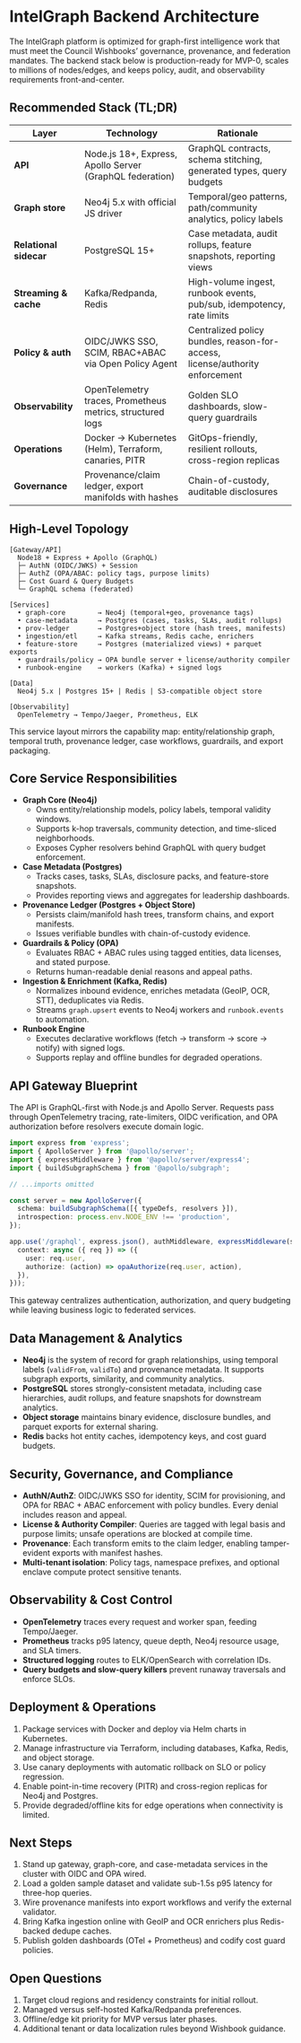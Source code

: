 # IntelGraph Backend Architecture

The IntelGraph platform is optimized for graph-first intelligence work that must meet
the Council Wishbooks’ governance, provenance, and federation mandates. The backend
stack below is production-ready for MVP-0, scales to millions of nodes/edges, and
keeps policy, audit, and observability requirements front-and-center.

## Recommended Stack (TL;DR)

| Layer | Technology | Rationale |
| --- | --- | --- |
| **API** | Node.js 18+, Express, Apollo Server (GraphQL federation) | GraphQL contracts, schema stitching, generated types, query budgets |
| **Graph store** | Neo4j 5.x with official JS driver | Temporal/geo patterns, path/community analytics, policy labels |
| **Relational sidecar** | PostgreSQL 15+ | Case metadata, audit rollups, feature snapshots, reporting views |
| **Streaming & cache** | Kafka/Redpanda, Redis | High-volume ingest, runbook events, pub/sub, idempotency, rate limits |
| **Policy & auth** | OIDC/JWKS SSO, SCIM, RBAC+ABAC via Open Policy Agent | Centralized policy bundles, reason-for-access, license/authority enforcement |
| **Observability** | OpenTelemetry traces, Prometheus metrics, structured logs | Golden SLO dashboards, slow-query guardrails |
| **Operations** | Docker → Kubernetes (Helm), Terraform, canaries, PITR | GitOps-friendly, resilient rollouts, cross-region replicas |
| **Governance** | Provenance/claim ledger, export manifolds with hashes | Chain-of-custody, auditable disclosures |

## High-Level Topology

```
[Gateway/API]
  Node18 + Express + Apollo (GraphQL)
  ├─ AuthN (OIDC/JWKS) + Session
  ├─ AuthZ (OPA/ABAC: policy tags, purpose limits)
  ├─ Cost Guard & Query Budgets
  └─ GraphQL schema (federated)

[Services]
  • graph-core        → Neo4j (temporal+geo, provenance tags)
  • case-metadata     → Postgres (cases, tasks, SLAs, audit rollups)
  • prov-ledger       → Postgres+object store (hash trees, manifests)
  • ingestion/etl     → Kafka streams, Redis cache, enrichers
  • feature-store     → Postgres (materialized views) + parquet exports
  • guardrails/policy → OPA bundle server + license/authority compiler
  • runbook-engine    → workers (Kafka) + signed logs

[Data]
  Neo4j 5.x | Postgres 15+ | Redis | S3-compatible object store

[Observability]
  OpenTelemetry → Tempo/Jaeger, Prometheus, ELK
```

This service layout mirrors the capability map: entity/relationship graph, temporal
truth, provenance ledger, case workflows, guardrails, and export packaging.

## Core Service Responsibilities

- **Graph Core (Neo4j)**
  - Owns entity/relationship models, policy labels, temporal validity windows.
  - Supports k-hop traversals, community detection, and time-sliced neighborhoods.
  - Exposes Cypher resolvers behind GraphQL with query budget enforcement.
- **Case Metadata (Postgres)**
  - Tracks cases, tasks, SLAs, disclosure packs, and feature-store snapshots.
  - Provides reporting views and aggregates for leadership dashboards.
- **Provenance Ledger (Postgres + Object Store)**
  - Persists claim/manifold hash trees, transform chains, and export manifests.
  - Issues verifiable bundles with chain-of-custody evidence.
- **Guardrails & Policy (OPA)**
  - Evaluates RBAC + ABAC rules using tagged entities, data licenses, and stated purpose.
  - Returns human-readable denial reasons and appeal paths.
- **Ingestion & Enrichment (Kafka, Redis)**
  - Normalizes inbound evidence, enriches metadata (GeoIP, OCR, STT), deduplicates via Redis.
  - Streams `graph.upsert` events to Neo4j workers and `runbook.events` to automation.
- **Runbook Engine**
  - Executes declarative workflows (fetch → transform → score → notify) with signed logs.
  - Supports replay and offline bundles for degraded operations.

## API Gateway Blueprint

The API is GraphQL-first with Node.js and Apollo Server. Requests pass through
OpenTelemetry tracing, rate-limiters, OIDC verification, and OPA authorization
before resolvers execute domain logic.

```ts
import express from 'express';
import { ApolloServer } from '@apollo/server';
import { expressMiddleware } from '@apollo/server/express4';
import { buildSubgraphSchema } from '@apollo/subgraph';

// ...imports omitted

const server = new ApolloServer({
  schema: buildSubgraphSchema([{ typeDefs, resolvers }]),
  introspection: process.env.NODE_ENV !== 'production',
});

app.use('/graphql', express.json(), authMiddleware, expressMiddleware(server, {
  context: async ({ req }) => ({
    user: req.user,
    authorize: (action) => opaAuthorize(req.user, action),
  }),
}));
```

This gateway centralizes authentication, authorization, and query budgeting while
leaving business logic to federated services.

## Data Management & Analytics

- **Neo4j** is the system of record for graph relationships, using temporal labels
  (`validFrom`, `validTo`) and provenance metadata. It supports subgraph exports,
  similarity, and community analytics.
- **PostgreSQL** stores strongly-consistent metadata, including case hierarchies,
  audit rollups, and feature snapshots for downstream analytics.
- **Object storage** maintains binary evidence, disclosure bundles, and parquet
  exports for external sharing.
- **Redis** backs hot entity caches, idempotency keys, and cost guard budgets.

## Security, Governance, and Compliance

- **AuthN/AuthZ**: OIDC/JWKS SSO for identity, SCIM for provisioning, and OPA for
  RBAC + ABAC enforcement with policy bundles. Every denial includes reason and appeal.
- **License & Authority Compiler**: Queries are tagged with legal basis and purpose
  limits; unsafe operations are blocked at compile time.
- **Provenance**: Each transform emits to the claim ledger, enabling tamper-evident
  exports with manifest hashes.
- **Multi-tenant isolation**: Policy tags, namespace prefixes, and optional enclave
  compute protect sensitive tenants.

## Observability & Cost Control

- **OpenTelemetry** traces every request and worker span, feeding Tempo/Jaeger.
- **Prometheus** tracks p95 latency, queue depth, Neo4j resource usage, and SLA timers.
- **Structured logging** routes to ELK/OpenSearch with correlation IDs.
- **Query budgets and slow-query killers** prevent runaway traversals and enforce SLOs.

## Deployment & Operations

1. Package services with Docker and deploy via Helm charts in Kubernetes.
2. Manage infrastructure via Terraform, including databases, Kafka, Redis, and object storage.
3. Use canary deployments with automatic rollback on SLO or policy regression.
4. Enable point-in-time recovery (PITR) and cross-region replicas for Neo4j and Postgres.
5. Provide degraded/offline kits for edge operations when connectivity is limited.

## Next Steps

1. Stand up gateway, graph-core, and case-metadata services in the cluster with OIDC and OPA wired.
2. Load a golden sample dataset and validate sub-1.5s p95 latency for three-hop queries.
3. Wire provenance manifests into export workflows and verify the external validator.
4. Bring Kafka ingestion online with GeoIP and OCR enrichers plus Redis-backed dedupe caches.
5. Publish golden dashboards (OTel + Prometheus) and codify cost guard policies.

## Open Questions

1. Target cloud regions and residency constraints for initial rollout.
2. Managed versus self-hosted Kafka/Redpanda preferences.
3. Offline/edge kit priority for MVP versus later phases.
4. Additional tenant or data localization rules beyond Wishbook guidance.
